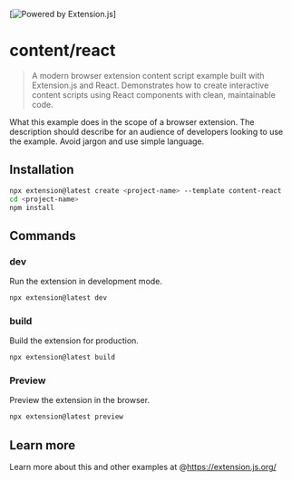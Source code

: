 [powered-image]: https://img.shields.io/badge/Powered%20by-Extension.js-0971fe
[powered-url]: https://extension.js.org

[![Powered by Extension.js][powered-image]]

# content/react

> A modern browser extension content script example built with Extension.js and React. Demonstrates how to create interactive content scripts using React components with clean, maintainable code.

What this example does in the scope of a browser extension. The description should
describe for an audience of developers looking to use the example. Avoid jargon and
use simple language.

## Installation

```bash
npx extension@latest create <project-name> --template content-react
cd <project-name>
npm install
```

## Commands

### dev

Run the extension in development mode.

```bash
npx extension@latest dev
```

### build

Build the extension for production.

```bash
npx extension@latest build
```

### Preview

Preview the extension in the browser.

```bash
npx extension@latest preview
```

## Learn more

Learn more about this and other examples at @https://extension.js.org/
